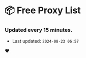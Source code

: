 # :package: Free Proxy List
### Updated every 15 minutes.

- Last updated: `2024-08-23 06:57`

:heart:
